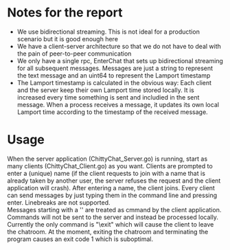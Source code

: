 # Notes for the report

* We use bidirectional streaming. This is not ideal for a production scenario but it is good enough here
* We have a client-server architecture so that we do not have to deal with the pain of peer-to-peer communication
* We only have a single rpc, EnterChat that sets up bidirectional streaming for all subsequent messages. Messages are just a string to represent the text message and an uint64 to represent the Lamport timestamp
* The Lamport timestamp is calculated in the obvious way: Each client and the server keep their own Lamport time stored locally. It is increased every time something is sent and includied in the sent message. When a process receives a message, it updates its own local Lamport time according to the timestamp of the received message.

# Usage

When the server application (ChittyChat_Server.go) is running, start as many clients (ChittyChat_Client.go) as you want. Clients are prompted to enter a (unique) name (if the client requests to join with a name that is already taken by another user, the server refuses the request and the client application will crash). After entering a name, the client joins. Every client can send messages by just typing them in the command line and pressing enter. Linebreaks are not supported. <br>
Messages starting with a '\' are treated as cmmand by the client application. Commands will not be sent to the server and instead be processed locally. Currently the only command is "\exit" which will cause the client to leave the chatroom. At the moment, exiting the chatroom and terminating the program causes an exit code 1 which is suboptimal.